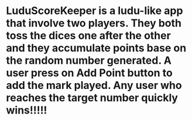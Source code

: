 # LuduScoreKeeper is a ludu-like app that involve two players. They both toss the dices one after the other and they accumulate points base on the random number generated. A user press on Add Point button to add the mark played. Any user who reaches the target number quickly wins!!!!!
